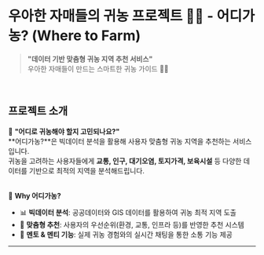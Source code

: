 # 우아한 자매들의 귀농 프로젝트 🌽🫛 - 어디가농? (Where to Farm)
> **"데이터 기반 맞춤형 귀농 지역 추천 서비스"**  
우아한 자매들이 만드는 스마트한 귀농 가이드 🚜✨  
<br>

## 프로젝트 소개  
🚜 **"어디로 귀농해야 할지 고민되나요?"**  
**어디가농?**은 빅데이터 분석을 활용해 사용자 맞춤형 귀농 지역을 추천하는 서비스입니다.  
귀농을 고려하는 사용자들에게 **교통, 인구, 대기오염, 토지가격, 보육시설** 등 다양한 데이터를 기반으로 최적의 지역을 분석해드립니다.  
<br>

🌱 **Why 어디가농?**
- 📊 **빅데이터 분석**: 공공데이터와 GIS 데이터를 활용하여 귀농 최적 지역 도출  
- 🏡 **맞춤형 추천**: 사용자의 우선순위(환경, 교통, 인프라 등)를 반영한 추천 시스템  
- 💬 **멘토 & 멘티 기능**: 실제 귀농 경험와의 실시간 채팅을 통한 소통 기능 제공

---
